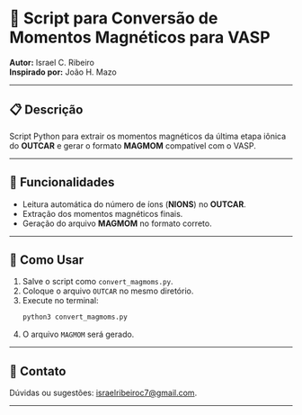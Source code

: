 # 📄 Script para Conversão de Momentos Magnéticos para VASP  

**Autor:** Israel C. Ribeiro  
**Inspirado por:** João H. Mazo  

---

## 📋 Descrição  
Script Python para extrair os momentos magnéticos da última etapa iônica do **OUTCAR** e gerar o formato **MAGMOM** compatível com o VASP.  

---

## 🔧 Funcionalidades  
- Leitura automática do número de íons (**NIONS**) no **OUTCAR**.  
- Extração dos momentos magnéticos finais.  
- Geração do arquivo **MAGMOM** no formato correto.  

---

## 🚀 Como Usar  
1. Salve o script como `convert_magmoms.py`.  
2. Coloque o arquivo `OUTCAR` no mesmo diretório.  
3. Execute no terminal:  
   ```bash
   python3 convert_magmoms.py
   ```
4. O arquivo `MAGMOM` será gerado.  

---

## 📧 Contato  
Dúvidas ou sugestões: [israelribeiroc7@gmail.com](mailto:israelribeiroc7@gmail.com).  

---

